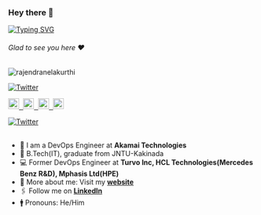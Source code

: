 ### Hey there :wave:

[![Typing SVG](https://readme-typing-svg.herokuapp.com?color=%2336BCF7&lines=This+is+Rajendra+Nelakurthi)](https://git.io/typing-svg)
###### Glad to see you here :heart:

<p align="left"> <img src="https://komarev.com/ghpvc/?username=rajendranelakurthi&label=Views/Visits&color=blue&style=plastic" alt="rajendranelakurthi" /> </p>

 [![Twitter](https://img.shields.io/twitter/follow/AskRajendraN?style=social)](https://twitter.com/AskRajendraN)

<a href="https://linkedin.com/in/rajendranelakurthi">
  <kbd>
  <img align="centre" alt="Rajendra Nelakurthi's LinkdeIn" width="22px" src="https://cdn-icons-png.flaticon.com/512/174/174857.png" />
</a>

<a href="https://devfolio.co/@rajendranelakur">
  <kbd>
  <img align="centre" alt="Rajendra's Devfolio" width="22px" src="https://avatars.githubusercontent.com/u/38809367?s=280&v=4" />
</a>

<a href="https://gitlab.com/rajendranelakurthi">
  <kbd>
  <img align="centre" alt="Rajendra's Gitlab" width="22px" src="https://seeklogo.com/images/G/gitlab-logo-757620E430-seeklogo.com.png" />
</a>

<a href="mailto:rajendran.scm@gmail.com">
  <kbd>
  <img align="centre" alt="Rajendra's gmail" width="22px" src="https://upload.wikimedia.org/wikipedia/commons/7/7e/Gmail_icon_%282020%29.svg" />
</a>



 [![Twitter](https://img.shields.io/twitter/follow/AskRajendraN?style=social)](https://twitter.com/AskRajendraN)
<br/>
<br/>

- 🏢 I am a DevOps Engineer at **Akamai Technologies**
- 🏫 B.Tech(IT), graduate from JNTU-Kakinada
- 💻 Former DevOps Engineer at **Turvo Inc, HCL Technologies(Mercedes Benz R&D), Mphasis Ltd(HPE)**
- 🙋‍ More about me: Visit my [**website**](https://rajendranelakurthi.github.io/)
- 🖇 Follow me on [**LinkedIn**](https://linkedin.com/in/rajendranelakurthi)
- :mens: Pronouns: He/Him


<!---
rajendranelakurthi/rajendranelakurthi is a ✨ special ✨ repository because its `README.md` (this file) appears on your GitHub profile.
You can click the Preview link to take a look at your changes.
--->
